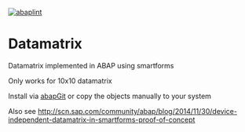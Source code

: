 [![abaplint](http://abaplint.org/badges/larshp/Datamatrix)](http://abaplint.org/project/larshp/Datamatrix)

Datamatrix
==========

Datamatrix implemented in ABAP using smartforms

Only works for 10x10 datamatrix

Install via [abapGit](https://github.com/larshp/abapGit) or copy the objects manually to your system

Also see http://scn.sap.com/community/abap/blog/2014/11/30/device-independent-datamatrix-in-smartforms-proof-of-concept
